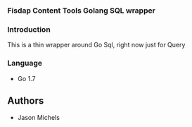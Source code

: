 ### Fisdap Content Tools Golang SQL wrapper

### Introduction
This is a thin wrapper around Go Sql, right now just for Query

### Language
 - Go 1.7

Authors
----
- Jason Michels